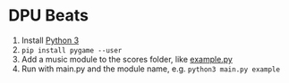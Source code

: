# DPU Beats

1. Install [Python 3](https://www.python.org/downloads/)
1. `pip install pygame --user`
1. Add a music module to the scores folder, like [example.py](/scores/example.py)
1. Run with main.py and the module name, e.g. `python3 main.py example`
